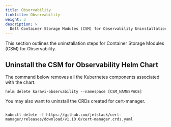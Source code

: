 ```yaml
---
title: Observability
linktitle: Observability
weight: 3
description: >
  Dell Container Storage Modules (CSM) for Observability Uninstallation
---
```


This section outlines the uninstallation steps for Container Storage Modules (CSM) for Observability.

## Uninstall the CSM for Observability Helm Chart

The command below removes all the Kubernetes components associated with the chart.

```console
helm delete karavi-observability --namespace [CSM_NAMESPACE]
```
You may also want to uninstall the CRDs created for cert-manager.

```console

kubectl delete -f https://github.com/jetstack/cert-manager/releases/download/v1.10.0/cert-manager.crds.yaml
```
